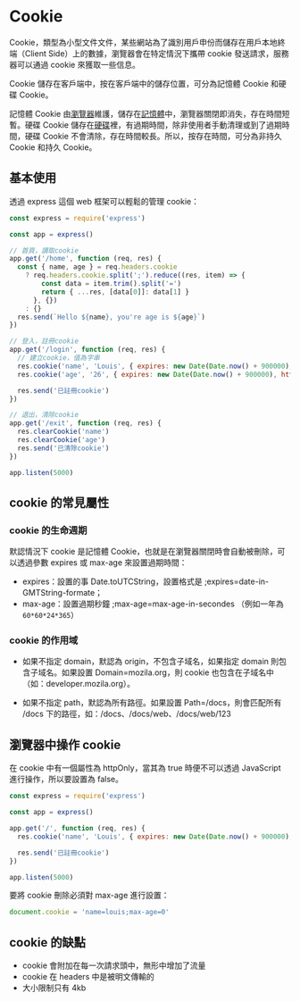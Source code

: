 # Cookie

Cookie，類型為小型文件文件，某些網站為了識別用戶申份而儲存在用戶本地終端（Client Side）上的數據，瀏覽器會在特定情況下攜帶 cookie 發送請求，服務器可以通過 cookie 來獲取一些信息。

Cookie 儲存在客戶端中，按在客戶端中的儲存位置，可分為記憶體 Cookie 和硬碟 Cookie。

記憶體 Cookie 由[瀏覽器](https://zh.wikipedia.org/wiki/浏览器)維護，儲存在[記憶體](https://zh.wikipedia.org/wiki/内存)中，瀏覽器關閉即消失，存在時間短暫。硬碟 Cookie 儲存在[硬碟](https://zh.wikipedia.org/wiki/硬盘)裡，有過期時間，除非使用者手動清理或到了過期時間，硬碟 Cookie 不會清除，存在時間較長。所以，按存在時間，可分為非持久 Cookie 和持久 Cookie。

## 基本使用

透過 express 這個 web 框架可以輕鬆的管理 cookie：

```js
const express = require('express')

const app = express()

// 首頁，讀取cookie
app.get('/home', function (req, res) {
  const { name, age } = req.headers.cookie
    ? req.headers.cookie.split(';').reduce((res, item) => {
        const data = item.trim().split('=')
        return { ...res, [data[0]]: data[1] }
      }, {})
    : {}
  res.send(`Hello ${name}, you're age is ${age}`)
})

// 登入，註冊cookie
app.get('/login', function (req, res) {
  // 建立cookie，值為字串
  res.cookie('name', 'Louis', { expires: new Date(Date.now() + 900000), httpOnly: true })
  res.cookie('age', '26', { expires: new Date(Date.now() + 900000), httpOnly: true })

  res.send('已註冊cookie')
})

// 退出，清除cookie
app.get('/exit', function (req, res) {
  res.clearCookie('name')
  res.clearCookie('age')
  res.send('已清除cookie')
})

app.listen(5000)
```

## cookie 的常見屬性

### cookie 的生命週期

默認情況下 cookie 是記憶體 Cookie，也就是在瀏覽器關閉時會自動被刪除，可以透過參數 expires 或 max-age 來設置過期時間：

- expires：設置的事 Date.toUTCString，設置格式是 ;expires=date-in-GMTString-formate；
- max-age：設置過期秒鐘 ;max-age=max-age-in-secondes （例如一年為 `60*60*24*365`）

### cookie 的作用域

- 如果不指定 domain，默認為 origin，不包含子域名，如果指定 domain 則包含子域名。如果設置 Domain=mozila.org，則 cookie 也包含在子域名中（如：developer.mozila.org）。

- 如果不指定 path，默認為所有路徑。如果設置 Path=/docs，則會匹配所有 /docs 下的路徑，如：/docs、/docs/web、/docs/web/123

## 瀏覽器中操作 cookie

在 cookie 中有一個屬性為 httpOnly，當其為 true 時便不可以透過 JavaScript 進行操作，所以要設置為 false。

```js
const express = require('express')

const app = express()

app.get('/', function (req, res) {
  res.cookie('name', 'Louis', { expires: new Date(Date.now() + 900000), httpOnly: false })

  res.send('已註冊cookie')
})

app.listen(5000)
```

要將 cookie 刪除必須對 max-age 進行設置：

```js
document.cookie = 'name=louis;max-age=0'
```

## cookie 的缺點

- cookie 會附加在每一次請求頭中，無形中增加了流量
- cookie 在 headers 中是被明文傳輸的
- 大小限制只有 4kb

